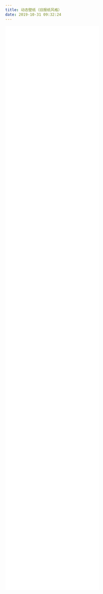 ```yaml
---
title: 动态壁纸（旧报纸风格）
date: 2019-10-31 09:32:24
---
```


<iframe src="//player.bilibili.com/player.html?aid=450420313&bvid=BV1mj411a7Nj&cid=1319427813&p=1" scrolling="no" border="0" frameborder="no" framespacing="0" allowfullscreen="true"> </iframe>

<iframe src="//player.bilibili.com/player.html?aid=450464486&bvid=BV13j411Y78a&cid=1319427907&p=1&high_quality=1" scrolling="no" border="0" frameborder="no" framespacing="0" allowfullscreen="true">

<iframe src="//player.bilibili.com/player.html?aid=620442018&bvid=BV1W84y197PN&cid=1319427775&p=1" scrolling="no" border="0" frameborder="no" framespacing="0" allowfullscreen="true"> </iframe>

<iframe src="//player.bilibili.com/player.html?aid=875417215&bvid=BV1kN4y167aE&cid=1319427697&p=1" scrolling="no" border="0" frameborder="no" framespacing="0" allowfullscreen="true"> </iframe>

<iframe src="//player.bilibili.com/player.html?aid=577942348&bvid=BV1Dz4y1N7pU&cid=1319427383&p=1" scrolling="no" border="0" frameborder="no" framespacing="0" allowfullscreen="true"> </iframe>

<iframe src="//player.bilibili.com/player.html?aid=235462665&bvid=BV1me411Q7oP&cid=1319427712&p=1" scrolling="no" border="0" frameborder="no" framespacing="0" allowfullscreen="true"> </iframe>

<iframe src="//player.bilibili.com/player.html?aid=662950770&bvid=BV1fa4y1X7JL&cid=1319427719&p=1" scrolling="no" border="0" frameborder="no" framespacing="0" allowfullscreen="true"> </iframe>

<iframe src="//player.bilibili.com/player.html?aid=450445623&bvid=BV1oj411a7bF&cid=1319427587&p=1" scrolling="no" border="0" frameborder="no" framespacing="0" allowfullscreen="true"> </iframe>

<iframe src="//player.bilibili.com/player.html?aid=620468085&bvid=BV1h84y197V9&cid=1319417795&p=1" scrolling="no" border="0" frameborder="no" framespacing="0" allowfullscreen="true"> </iframe>

<iframe src="//player.bilibili.com/player.html?aid=832969745&bvid=BV1qg4y1R7YQ&cid=1319418030&p=1" scrolling="no" border="0" frameborder="no" framespacing="0" allowfullscreen="true"> </iframe>

<iframe src="//player.bilibili.com/player.html?aid=790394138&bvid=BV1Ny4y1c7zf&cid=1319417926&p=1" scrolling="no" border="0" frameborder="no" framespacing="0" allowfullscreen="true"> </iframe>

<iframe src="//player.bilibili.com/player.html?aid=322916842&bvid=BV1uw411B7RA&cid=1319418005&p=1" scrolling="no" border="0" frameborder="no" framespacing="0" allowfullscreen="true"> </iframe>

<iframe src="//player.bilibili.com/player.html?aid=535404579&bvid=BV1gM411Q7dP&cid=1319417933&p=1" scrolling="no" border="0" frameborder="no" framespacing="0" allowfullscreen="true"> </iframe>
